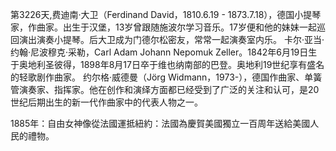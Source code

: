 第3226天,费迪南·大卫（Ferdinand David，1810.6.19 - 1873.7.18），德国小提琴家，作曲家。出生于汉堡，13岁曾跟随施波尔学习音乐。17岁便和他的妹妹一起巡回演出演奏小提琴。后大卫成为门德尔松密友，常常一起演奏室内乐。
卡尔·亚当·约翰·尼波穆克·采勒，Carl Adam Johann Nepomuk Zeller。1842年6月19日生于奥地利圣彼得，1898年8月17日卒于维也纳南部的巴登。奥地利19世纪享有盛名的轻歌剧作曲家。
约尔格·威德曼（Jörg Widmann，1973-），德国作曲家、单簧管演奏家、指挥家。他在创作和演绎方面都已经受到了广泛的关注和认可，是20世纪后期出生的新一代作曲家中的代表人物之一。

1885年：自由女神像從法國運抵紐約：法國為慶賀美國獨立一百周年送給美國人民的禮物。
